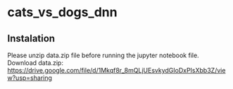# cats_vs_dogs_dnn

## Instalation
Please unzip data.zip file before running the jupyter notebook file.
Download data.zip: https://drive.google.com/file/d/1Mkqf8r_8mQLjUEsvkydGIoDxPIsXbb3Z/view?usp=sharing
